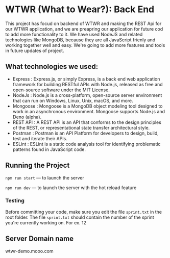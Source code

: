 # WTWR (What to Wear?): Back End

This project has focud on backend of WTWR and making the REST Api for our WTWR application, and we are preapring our application for future cod to add more functionality to it.
We have used NodeJS and related technologies like MongoDB, because they are all JavaScript frienly and working together well and easy.
We're going to add more features and tools in future updates of project.

## What technologies we used:

- Express : Express.js, or simply Express, is a back end web application framework for building RESTful APIs with Node.js, released as free and open-source software under the MIT License.
- NodeJs : Node.js is a cross-platform, open-source server environment that can run on Windows, Linux, Unix, macOS, and more.
- Mongoose : Mongoose is a MongoDB object modeling tool designed to work in an asynchronous environment. Mongoose supports Node.js and Deno (alpha).
- REST API : A REST API is an API that conforms to the design principles of the REST, or representational state transfer architectural style.
- Postman : Postman is an API Platform for developers to design, build, test and iterate their APIs.
- ESLint : ESLint is a static code analysis tool for identifying problematic patterns found in JavaScript code.

## Running the Project

`npm run start` — to launch the server

`npm run dev` — to launch the server with the hot reload feature

### Testing

Before committing your code, make sure you edit the file `sprint.txt` in the root folder. The file `sprint.txt` should contain the number of the sprint you're currently working on. For ex. 12

## Server Domain name

wtwr-demo.mooo.com
